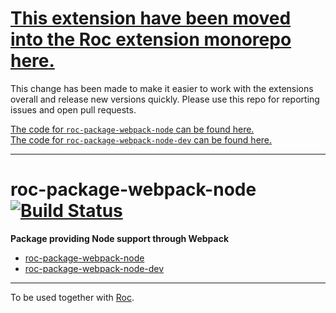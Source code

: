 # [This extension have been moved into the Roc extension monorepo here.](https://github.com/rocjs/extensions)

This change has been made to make it easier to work with the extensions overall and release new versions quickly. Please use this repo for reporting issues and open pull requests.

[The code for `roc-package-webpack-node` can be found here.](https://github.com/rocjs/extensions/tree/master/packages/roc-package-webpack-node)   
[The code for `roc-package-webpack-node-dev` can be found here.](https://github.com/rocjs/extensions/tree/master/packages/roc-package-webpack-node-dev)  

---

# roc-package-webpack-node [![Build Status](https://travis-ci.org/rocjs/roc-package-webpack-node.svg?branch=master)](https://travis-ci.org/rocjs/roc-package-webpack-node)

__Package providing Node support through Webpack__  
- [roc-package-webpack-node](/extensions/roc-package-webpack-node)
- [roc-package-webpack-node-dev](/extensions/roc-package-webpack-node-dev)

---
To be used together with [Roc](https://github.com/rocjs/roc).
